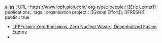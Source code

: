 alias::
URL:: https://www.lppfusion.com/
org-type::
people:: [[Eric Lerner]] 
publications:: 
tags:: organisation
project:: [[Global Effort]], [[FRESH]] 
public:: true

- [LPPFusion: Zero Emissions, Zero Nuclear Waste | Decentralized Fusion Energy](https://www.lppfusion.com/)
-